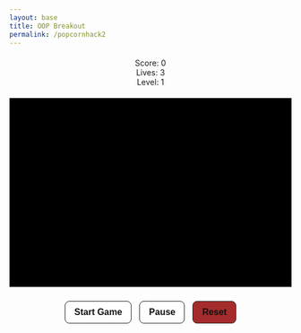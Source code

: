 ```yaml
---
layout: base
title: OOP Breakout
permalink: /popcornhack2
---
```


<article class="post h-entry" itemscope itemtype="http://schema.org/BlogPosting">

  <header class="post-header">

  <div class="post-content e-content" itemprop="articleBody"><style>
  canvas {
    background: #000;
    display: block;
    margin: 0 auto;
    border: 1px solid #333;
  }

  button:disabled {
    opacity: 0.5;
    cursor: not-allowed;
  }

  button:hover:not(:disabled) {
    background: #f0f0f0;
  }

  .title {
    margin-top: 5px !important;
  }

  .back-button {
    margin-bottom: 5px !important;
  }

  #gameInfoUI {
    display: flex;
    justify-content: center;
    gap: 20px;
    font-family: 'Press Start 2P', monospace;
    font-size: 14px;
    color: #d17cf9ff;
    text-shadow: 2px 2px 0 #000;
  }

  .ui-box {
    background-color: #222;
    border: 2px solid #d17cf9ff;
    padding: 10px 16px;
    border-radius: 8px;
    min-width: 120px;
    box-shadow: 0 0 10px #d17cf9ff;
    transition: all 0.3s ease;
  }
  </style>

  <div id="gameInfoUI" style="text-align:center; margin: 20px 0;">
    <div id="scoreDisplay" class="ui-box">Score: 0</div>
    <div id="livesDisplay" class="ui-box">Lives: 3</div>
    <div id="levelDisplay" class="ui-box">Level: 1</div>
  </div>

  <canvas id="gameCanvas" width="600" height="400"></canvas>

  <div class="controls" style="text-align: center; margin: 20px 0;">
      <button id="startBtn" style="margin: 5px; padding: 10px 16px; font-size: 16px; font-weight: 600; border: 1px solid #222; background: #fff; cursor: pointer; border-radius: 8px; color: #111;">Start Game</button>
      <button id="pauseBtn" disabled style="margin: 5px; padding: 10px 16px; font-size: 16px; font-weight: 600; border: 1px solid #222; background: #fff; cursor: pointer; border-radius: 8px; color: #111;">Pause</button>
      <button id="resetBtn" style="margin: 5px; padding: 10px 16px; font-size: 16px; font-weight: 600; border: 1px solid #222; background: #a52c2cff; cursor: pointer; border-radius: 8px; color: #111;">Reset</button>
      <button id="nextLevelBtn" style="display:none;margin:10px auto 0;padding:10px 16px;font-family:system-ui,Arial;font-size:16px;font-weight:600;border:1px solid #222;background:#fff;cursor:pointer;border-radius:8px;color:#111 !important;">Next Level ▶</button>
  </div>

<script>
  // Base GameObject class - provides common functionality
  class GameObject {
    constructor(x, y) {
      this.x = x;
      this.y = y;
    }
    draw(ctx) {}
    update() {}
  }

  // Ball class
  this.colors = ["#ad6bebff", "#f3a6f3", "#6be8ff", "#ff6b6b", "#ffd36b"];
  class Ball extends GameObject {
    constructor(x, y, radius = 8) {
      super(x, y);
      this.radius = radius;
      this.dx = 4;
      this.dy = -4;
      this.color = "#ad6bebff";
    }

    draw(ctx) {
      ctx.beginPath();
      ctx.arc(this.x, this.y, this.radius, 0, Math.PI * 2);
      ctx.fillStyle = this.color;
      ctx.fill();
      ctx.closePath();
    }

    update(canvasWidth, canvasHeight) {
      // Wall collision (left/right)
      if (this.x + this.dx > canvasWidth - this.radius || this.x + this.dx < this.radius) {
        this.dx = -this.dx;
      }
      // Top
      if (this.y + this.dy < this.radius) {
        this.dy = -this.dy;
      }

      this.x += this.dx;
      this.y += this.dy;
    }

    reset(canvasWidth, canvasHeight) {
      this.x = canvasWidth / 2;
      this.y = canvasHeight - 60;
      // keep same speed magnitude but randomize direction a bit
      const speed = Math.max(4, Math.hypot(this.dx, this.dy));
      const angle = (Math.PI / 6) + Math.random() * (Math.PI / 3);
      const sign = Math.random() < 0.5 ? -1 : 1;
      this.dx = sign * speed * Math.cos(angle);
      this.dy = -Math.abs(speed * Math.sin(angle));
    }

    speedUp(multiplier = 1.12) {
      const currentSpeed = Math.hypot(this.dx, this.dy) * multiplier;
      const theta = Math.atan2(this.dy, this.dx);
      this.dx = currentSpeed * Math.cos(theta);
      this.dy = currentSpeed * Math.sin(theta);
    }

    collidesWith(obj) {
      return (
        this.x > obj.x &&
        this.x < obj.x + obj.width &&
        this.y > obj.y &&
        this.y < obj.y + obj.height
      );
    }

    collidesWithPaddle(paddle) {
      const nextX = this.x + this.dx;
      const nextY = this.y + this.dy;

      const ballLeft = nextX - this.radius;
      const ballRight = nextX + this.radius;
      const ballBottom = nextY + this.radius;
      const ballTop = nextY - this.radius;

      const paddleTop = paddle.canvasHeight - paddle.height;
      const paddleLeft = paddle.x;
      const paddleRight = paddle.x + paddle.width;

      return (
          ballBottom >= paddleTop &&
          ballTop <= paddleTop + paddle.height &&
          ballRight >= paddleLeft &&
          ballLeft <= paddleRight
      );
    }
  }

  // Paddle class
  class Paddle extends GameObject {
    constructor(x, y, canvasWidth, canvasHeight) {
      super(x, y);
      this.canvasWidth = canvasWidth;
      this.canvasHeight = canvasHeight;
      this.baseWidth = 80;
      this.width = this.baseWidth;
      this.height = 10;
      this.color = "#bf48eeff";
      this.speed = 10;
      this.leftPressed = false;
      this.rightPressed = false;
    }

    draw(ctx) {
      ctx.beginPath();
      ctx.rect(this.x, this.canvasHeight - this.height, this.width, this.height);
      ctx.fillStyle = this.color;
      ctx.fill();
      ctx.closePath();
    }

    update() {
      if (this.rightPressed && this.x < this.canvasWidth - this.width) {
        this.x += this.speed;
      } else if (this.leftPressed && this.x > 0) {
        this.x -= this.speed;
      }
      // clamp
      if (this.x < 0) this.x = 0;
      if (this.x > this.canvasWidth - this.width) this.x = this.canvasWidth - this.width;
    }

    setPosition(x) {
      // center paddle on x
      if (x >= 0 && x <= this.canvasWidth) {
        this.x = x - this.width / 2;
        if (this.x < 0) this.x = 0;
        if (this.x > this.canvasWidth - this.width) this.x = this.canvasWidth - this.width;
      }
    }

    reset() {
      this.width = this.baseWidth;
      this.x = (this.canvasWidth - this.width) / 2;
    }

    applyPowerUp(type) {
      if (type === "wide") {
        this.width = this.baseWidth + 40;
        // keep it in bounds
        if (this.x > this.canvasWidth - this.width) this.x = this.canvasWidth - this.width;
      }
    }

    resetPowerUp() {
      this.width = this.baseWidth;
      if (this.x > this.canvasWidth - this.width) this.x = this.canvasWidth - this.width;
    }
  }

  // Brick class
  class Brick extends GameObject {
    constructor(x, y, width = 75, height = 20) {
      super(x, y);
      this.width = width;
      this.height = height;
      this.status = 1; // 1 = active, 0 = destroyed
      this.hasPowerUp = Math.random() < 0.3; // 30% chance
      this.color = this.hasPowerUp ? "gold" : "#bf72f3ff";
    }

    draw(ctx) {
      if (this.status === 1) {
        ctx.beginPath();
        ctx.rect(this.x, this.y, this.width, this.height);

        if (this.hasPowerUp) {
          ctx.fillStyle = this.color;
          ctx.shadowColor = "orange";
          ctx.shadowBlur = 10;
        } else {
          ctx.fillStyle = this.color;
          ctx.shadowBlur = 0;
        }

        ctx.fill();
        ctx.closePath();
        // reset shadow
        ctx.shadowBlur = 0;
      }
    }

    destroy() {
      this.status = 0;
    }

    isActive() {
      return this.status === 1;
    }
  }

  // PowerUp class
  class PowerUp extends GameObject {
    constructor(x, y) {
      super(x, y);
      this.size = 20;
      this.fallSpeed = 3;
      this.active = true;
      this.type = "wide"; // could extend later
    }

    draw(ctx) {
      if (this.active) {
        const gradient = ctx.createRadialGradient(this.x, this.y, 5, this.x, this.y, this.size);
        gradient.addColorStop(0, "yellow");
        gradient.addColorStop(1, "red");

        ctx.beginPath();
        ctx.arc(this.x, this.y, this.size / 2, 0, Math.PI * 2);
        ctx.fillStyle = gradient;
        ctx.fill();
        ctx.closePath();

        // Draw "P" text
        ctx.fillStyle = "black";
        ctx.font = "bold 14px Arial";
        ctx.textAlign = "center";
        ctx.textBaseline = "middle";
        ctx.fillText("P", this.x, this.y);
      }
    }

    update(canvasHeight) {
      if (this.active) {
        this.y += this.fallSpeed;
        if (this.y - this.size/2 > canvasHeight) this.active = false;
      }
    }

    collidesWithPaddle(paddle) {
      return (
        this.active &&
        this.y + this.size / 2 >= paddle.canvasHeight - paddle.height &&
        this.x > paddle.x &&
        this.x < paddle.x + paddle.width
      );
    }

    collect() {
      this.active = false;
    }
  }

  // Main Game class
  class Game {
    constructor(canvasId) {
      this.canvas = document.getElementById(canvasId);
      this.ctx = this.canvas.getContext("2d");
      this.width = this.canvas.width;
      this.height = this.canvas.height;

      // Game state
      this.score = 0;
      this.lives = 3;
      this.level = 1;
      this.paused = false;
      this.gameRunning = false;

      // Game objects
      this.ball = new Ball(this.width / 2, this.height - 60);
      this.paddle = new Paddle((this.width - 80) / 2, this.height - 10, this.width, this.height);
      this.bricks = [];
      this.powerUps = [];

      // Power-up state
      this.activePowerUp = null;
      this.powerUpTimer = 0;
      this.powerUpDuration = 5000; // 5 seconds

      // Brick configuration
      this.brickRows = 4;
      this.brickCols = 6;
      this.brickPadding = 10;
      this.brickOffsetTop = 30;
      this.brickOffsetLeft = 50;
      this.brickWidth = 75;
      this.brickHeight = 20;

      this.setupEventListeners();
      this.initBricks();
      this.updateInfoUI();
    }

    setupEventListeners() {
      // Keyboard controls
      document.addEventListener("keydown", (e) => {
        if (e.key === "Right" || e.key === "ArrowRight") {
          this.paddle.rightPressed = true;
        } else if (e.key === "Left" || e.key === "ArrowLeft") {
          this.paddle.leftPressed = true;
        }
      });

      document.addEventListener("keyup", (e) => {
        if (e.key === "Right" || e.key === "ArrowRight") {
          this.paddle.rightPressed = false;
        } else if (e.key === "Left" || e.key === "ArrowLeft") {
          this.paddle.leftPressed = false;
        }
      });

      // Mouse controls (use bounding rect for correct offsets)
      this.canvas.addEventListener("mousemove", (e) => {
        const rect = this.canvas.getBoundingClientRect();
        const relativeX = e.clientX - rect.left;
        this.paddle.setPosition(relativeX);
      });

      // Touch controls (mobile)
      this.canvas.addEventListener("touchmove", (e) => {
        if (e.touches && e.touches.length) {
          const rect = this.canvas.getBoundingClientRect();
          const touchX = e.touches[0].clientX - rect.left;
          this.paddle.setPosition(touchX);
        }
        e.preventDefault();
      }, { passive: false });

      // Button controls
      document.getElementById("startBtn").addEventListener("click", () => this.start());
      document.getElementById("pauseBtn").addEventListener("click", () => this.togglePause());
      document.getElementById("resetBtn").addEventListener("click", () => this.reset());
      document.getElementById("nextLevelBtn").addEventListener("click", () => this.nextLevel());
    }

    initBricks() {
      this.bricks = [];
      for (let r = 0; r < this.brickRows; r++) {
        for (let c = 0; c < this.brickCols; c++) {
          const x = c * (this.brickWidth + this.brickPadding) + this.brickOffsetLeft;
          const y = r * (this.brickHeight + this.brickPadding) + this.brickOffsetTop;
          this.bricks.push(new Brick(x, y, this.brickWidth, this.brickHeight));
        }
      }
    }

    start() {
      if (this.gameRunning) return;
      this.gameRunning = true;
      this.paused = false;
      document.getElementById("startBtn").disabled = true;
      document.getElementById("pauseBtn").disabled = false;
      document.getElementById("pauseBtn").textContent = "Pause";
      this.ball.reset(this.width, this.height);
      this.gameLoop();
    }

    togglePause() {
      if (!this.gameRunning) return;
      this.paused = !this.paused;
      document.getElementById("pauseBtn").textContent = this.paused ? "Resume" : "Pause";
      if (!this.paused) this.gameLoop();
    }

    reset() {
      this.score = 0;
      this.lives = 3;
      this.level = 1;
      this.brickRows = 4;
      this.paused = false;
      this.gameRunning = false;

      this.ball = new Ball(this.width / 2, this.height - 60);
      this.paddle = new Paddle((this.width - 80) / 2, this.height - 10, this.width, this.height);
      this.powerUps = [];
      this.activePowerUp = null;

      this.initBricks();

      document.getElementById("startBtn").disabled = false;
      document.getElementById("pauseBtn").disabled = true;
      document.getElementById("pauseBtn").textContent = "Pause";
      document.getElementById("nextLevelBtn").style.display = "none";

      this.updateInfoUI();
      this.draw();
    }

    nextLevel() {
      this.level++;
      this.ball.speedUp(1.12);

      if (this.brickRows < 8) this.brickRows++;

      this.initBricks();
      this.ball.reset(this.width, this.height);
      this.paddle.reset();
      this.powerUps = [];
      this.activePowerUp = null;

      this.paused = false;
      document.getElementById("nextLevelBtn").style.display = "none";
      this.updateInfoUI();
      this.gameLoop();
    }

    collisionDetection() {
      // inside if (isColliding) { ... }
if (overlapX < overlapY) {
    // side collision
    this.ball.dx = -this.ball.dx;
    // change color
    this.ball.color = this.ball.colors[Math.floor(Math.random() * this.ball.colors.length)];
} else {
    // top/bottom collision
    this.ball.dy = -this.ball.dy;
    // change color
    this.ball.color = this.ball.colors[Math.floor(Math.random() * this.ball.colors.length)];
}
      for (let brick of this.bricks) {
        if (!brick.isActive()) continue;

        const nextX = this.ball.x + this.ball.dx;
        const nextY = this.ball.y + this.ball.dy;

        const ballLeft = nextX - this.ball.radius;
        const ballRight = nextX + this.ball.radius;
        const ballTop = nextY - this.ball.radius;
        const ballBottom = nextY + this.ball.radius;

        const brickLeft = brick.x;
        const brickRight = brick.x + brick.width;
        const brickTop = brick.y;
        const brickBottom = brick.y + brick.height;

        const isColliding =
          ballRight > brickLeft &&
          ballLeft < brickRight &&
          ballBottom > brickTop &&
          ballTop < brickBottom;

        if (isColliding) {
          // Determine overlap to decide whether to invert dx or dy
          const overlapX = Math.min(ballRight - brickLeft, brickRight - ballLeft);
          const overlapY = Math.min(ballBottom - brickTop, brickBottom - ballTop);

          if (overlapX < overlapY) {
            // side collision
            this.ball.dx = -this.ball.dx;
          } else {
            // top/bottom collision
            this.ball.dy = -this.ball.dy;
          }

          brick.destroy();
          this.score++;
          this.updateInfoUI();

          if (brick.hasPowerUp) {
            // spawn power-up at brick center
            this.powerUps.push(new PowerUp(brick.x + brick.width / 2, brick.y + brick.height / 2));
          }

          // Only handle one brick collision this frame
          break;
        }
      }
    }

    updatePowerUps() {
      for (let powerUp of this.powerUps) {
        powerUp.update(this.height);

        if (powerUp.collidesWithPaddle(this.paddle)) {
          powerUp.collect();
          this.paddle.applyPowerUp(powerUp.type);
          this.activePowerUp = powerUp.type;
          this.powerUpTimer = Date.now();
        }
      }

      // Check power-up timer
      if (this.activePowerUp) {
        const elapsed = Date.now() - this.powerUpTimer;
        if (elapsed > this.powerUpDuration) {
          this.activePowerUp = null;
          this.paddle.resetPowerUp();
        }
      }

      // Remove inactive power-ups
      this.powerUps = this.powerUps.filter(p => p.active);
    }

    checkWinCondition() {
      const activeBricks = this.bricks.filter(brick => brick.isActive()).length;
      if (activeBricks === 0) {
        this.paused = true;
        document.getElementById("nextLevelBtn").style.display = "block";
        return true;
      }
      return false;
    }

    checkBallCollision() {
      // inside Ball.update()
if (this.x + this.dx > canvasWidth - this.radius || this.x + this.dx < this.radius) {
    this.dx = -this.dx;
    this.color = this.colors[Math.floor(Math.random() * this.colors.length)];
}
if (this.y + this.dy < this.radius) {
    this.dy = -this.dy;
    this.color = this.colors[Math.floor(Math.random() * this.colors.length)];
}
      // Ball hits bottom
      if (this.ball.y + this.ball.dy > this.height - this.ball.radius) {
        if (this.ball.collidesWithPaddle(this.paddle)) {
          // reflect and tweak dx based on where it hit the paddle for more control
          const hitPos = (this.ball.x - (this.paddle.x + this.paddle.width / 2)) / (this.paddle.width / 2);
          const maxBounceAngle = Math.PI / 3; // 60 degrees
          const angle = hitPos * maxBounceAngle;
          const speed = Math.hypot(this.ball.dx, this.ball.dy);
          this.ball.dx = speed * Math.sin(angle);
          this.ball.dy = -Math.abs(speed * Math.cos(angle));
        } else {
          this.lives--;
          this.updateInfoUI();
          if (this.lives === 0) {
            this.gameOver();
          } else {
            this.ball.reset(this.width, this.height);
            this.paddle.reset();
          }
        }
      }
    }

    gameOver() {
      this.gameRunning = false;
      this.paused = true;
      setTimeout(() => { // small timeout so alert doesn't interrupt redraw
        alert(`GAME OVER! Final Score: ${this.score}`);
        this.reset();
      }, 10);
      this.updateInfoUI();
    }

    update() {
      if (this.paused || !this.gameRunning) return;

      this.ball.update(this.width, this.height);
      this.paddle.update();
      this.updatePowerUps();
      this.collisionDetection();
      this.checkBallCollision();

      if (this.checkWinCondition()) return;
    }

    draw() {
      // Clear canvas
      this.ctx.clearRect(0, 0, this.width, this.height);

      // Draw all game objects
      for (let brick of this.bricks) {
        brick.draw(this.ctx);
      }

      this.ball.draw(this.ctx);
      this.paddle.draw(this.ctx);

      for (let powerUp of this.powerUps) {
        powerUp.draw(this.ctx);
      }

      // Power-up timer bar
if (this.activePowerUp) {
  const elapsed = Date.now() - this.powerUpTimer;
  const remaining = Math.max(0, this.powerUpDuration - elapsed);
  const barHeight = 100;
  const barWidth = 10;
  const fillHeight = (remaining / this.powerUpDuration) * barHeight;

  this.ctx.fillStyle = "gray";
  this.ctx.fillRect(this.width - 20, 30, barWidth, barHeight);

  this.ctx.fillStyle = "lime";
  this.ctx.fillRect(
    this.width - 20,
    30 + (barHeight - fillHeight),
    barWidth,
    fillHeight
  );

  this.ctx.strokeStyle = "black";
  this.ctx.strokeRect(this.width - 20, 30, barWidth, barHeight);
}

    }

    updateInfoUI() {
      document.getElementById("scoreDisplay").textContent = "Score: " + this.score;
      document.getElementById("livesDisplay").textContent = "Lives: " + this.lives;
      document.getElementById("levelDisplay").textContent = "Level: " + this.level;
    }

    gameLoop() {
      if (this.paused || !this.gameRunning) return;

      this.update();
      this.draw();
      requestAnimationFrame(() => this.gameLoop());
    }
  }

  // Initialize the game
  const game = new Game("gameCanvas");

  // Initial draw
  game.draw();
</script>

  </div><a class="u-url" href="/breakout" hidden></a>
</article>